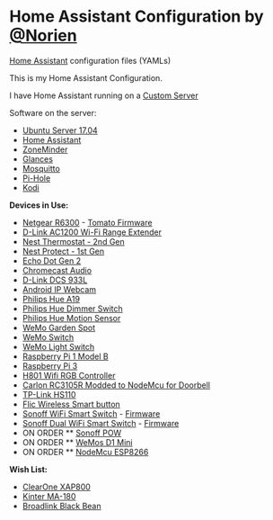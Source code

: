 # Home Assistant Configuration by [@Norien](https://gitter.im/norien)
[Home Assistant](https://home-assistant.io/) configuration files (YAMLs)

This is my Home Assistant Configuration.

I have Home Assistant running on a [Custom Server](https://ca.pcpartpicker.com/list/pNPQxY)

Software on the server:
* [Ubuntu Server 17.04](https://wiki.ubuntu.com/ZestyZapus)
* [Home Assistant](https://home-assistant.io/)
* [ZoneMinder](https://zoneminder.com/)
* [Glances](https://nicolargo.github.io/glances/)
* [Mosquitto](https://mosquitto.org/)
* [Pi-Hole](https://pi-hole.net/)
* [Kodi](https://kodi.tv/)

**Devices in Use:**
* [Netgear R6300](http://a.co/hKI7tOr) - [Tomato Firmware](http://tomato.groov.pl/download/K26RT-AC/140-MultiWAN/)
* [D-Link AC1200 Wi-Fi Range Extender](http://a.co/cJLDbuO)
* [Nest Thermostat - 2nd Gen](http://a.co/6BsUg19)
* [Nest Protect - 1st Gen](http://a.co/5p5p97O)
* [Echo Dot Gen 2](http://amzn.to/2hvCexj)
* [Chromecast Audio](http://www.bestbuy.ca/en-CA/product/google-google-chromecast-audio-ga3a00153-a03-z01/10392132.aspx?icmp=googlestore_chromecastaudio_footer_shopnow&fromBrandStore=google)
* [D-Link DCS 933L](http://a.co/aA0add8)
* [Android IP Webcam](https://play.google.com/store/apps/details?id=com.pas.webcam)
* [Philips Hue A19](http://a.co/i7IHr5e)
* [Philips Hue Dimmer Switch](http://a.co/h1jaVRc)
* [Philips Hue Motion Sensor](http://a.co/j12WCmq)
* [WeMo Garden Spot](http://a.co/7MDbYfc)
* [WeMo Switch](http://a.co/iqSGwpO)
* [WeMo Light Switch](http://a.co/d2HZ753)
* [Raspberry Pi 1 Model B](https://www.raspberrypi.org/products/model-b/)
* [Raspberry Pi 3](https://www.raspberrypi.org/products/raspberry-pi-3-model-b/)
* [H801 Wifi RGB Controller](http://a.co/ej6LvjZ)
* [Carlon RC3105R Modded to NodeMcu for Doorbell](https://github.com/Norien/Home-Assistant-Config/issues/25)
* [TP-Link HS110](http://a.co/2Z7Jq9k)
* [Flic Wireless Smart button](http://a.co/aZDz2ww)
* [Sonoff WiFi Smart Switch](https://www.itead.cc/sonoff-wifi-wireless-switch.html) -  [Firmware](https://github.com/aneisch/Sonoff-Wemo-Home-Assistant)
* [Sonoff Dual WiFi Smart Switch](https://www.itead.cc/smart-home/sonoff-dual.html) - [Firmware](https://github.com/arendst/Sonoff-Tasmota)
* ON ORDER ** [Sonoff POW](https://www.itead.cc/smart-home/sonoff-pow.html)
* ON ORDER ** [WeMos D1 Mini](http://www.ebay.ca/itm/182035363514?_trksid=p2060353.m2749.l2649&ssPageName=STRK%3AMEBIDX%3AIT)
* ON ORDER ** [NodeMcu ESP8266](https://geek.wish.com/search/1pc%20NodeMcu%20Lua%20ESP8266%20CH340G%20WIFI%20Internet%20Development%20Board%20Module#cid=58c646190b362f70c8bbeb10)

**Wish List:**
* [ClearOne XAP800](http://www.ebay.ca/itm/CLEARONE-XAP800-Professional-Conferencing-System-910-151-101-Rev-2-5-0-/292069134421?hash=item4400ad5055:g:dYwAAOSwOgdYsjBk)
* [Kinter MA-180](http://a.co/3HSlurg)
* [Broadlink Black Bean](http://a.co/2RBPKni)
